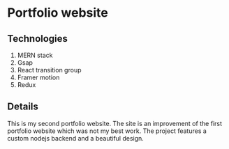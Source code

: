 # Portfolio website

## Technologies

1. MERN stack
2. Gsap
3. React transition group
4. Framer motion
5. Redux

## Details

This is my second portfolio website. The site is an improvement of the first portfolio website which was not my best work. The project features a custom nodejs backend and a beautiful design.
